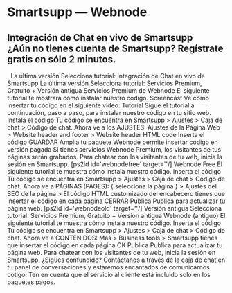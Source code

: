 # Smartsupp — Webnode
## Integración de Chat en vivo de Smartsupp ¿Aún no tienes cuenta de Smartsupp? Regístrate gratis en sólo 2 minutos.
  La última versión Selecciona tutorial: 
Integración de Chat en vivo de Smartsupp
La última versión
Selecciona tutorial: Servicios Premium, Gratuito + Versión antigua
Servicios Premium de Webnode
El siguiente tutorial te mostrará cómo instalar nuestro código.
Screencast
Ve cómo insertar tu código en el siguiente video:
Tutorial
Sigue el tutorial a continuación, paso a paso, para instalar nuestro código en tu sitio web.
Instala el código
Tu código se encuentra en Smartsupp > Ajustes > Caja de chat > Código de chat.
Ahora ve a los AJUSTES:
Ajustes de la Página Web > Website header and footer > Website header HTML code
Inserta el código
GUARDAR
Amplia tu paquete
Webnode permite insertar código en versión pagada
Si tienes servicios Webnode Premium, los visitantes de tus páginas serán grabados.
Para chatear con los visitantes de tu web, inicia la sesión en Smartsupp.
[ps2id id='webnodefree' target=''/]
Webnode Free
El siguiente tutorial te muestra cómo instala nuestro código.
Inserta el código
Tu código se encuentra en Smartsupp > Ajustes > Caja de chat > Código de chat.
Ahora ve a PÁGINAS (PAGES):
{ selecciona la página } > Ajustes del SEO de la página > El código HTML customizado del encabecero
tienes que insertar el código en cada página
CERRAR
Publica
Publica para actualizar tu página web.
[ps2id id='webnodeold' target=''/]
Versión antigua
Selecciona tutorial: Servicios Premium, Gratuito + Versión antigua
Webnode (antiguo)
El siguiente tutorial te muestra cómo instala nuestro código.
Inserta el código
Tu código se encuentra en Smartsupp > Ajustes > Caja de chat > Código de chat.
Ahora ve a CONTENIDOS:
Más > Business tools > Smartsupp
tienes que insertar el código en cada página
OK
Publica
Publica para actualizar tu página web.
Para chatear con los visitantes de tu web, inicia la sesión en Smartsupp.
¿Sigues confundido? Contáctanos a través de la caja de chat en tu panel de conversaciones y estaremos encantados de comunicarnos cotigo. Ten en cuenta que el servicio al cliente está incluido solo en los paquetes pagos.

